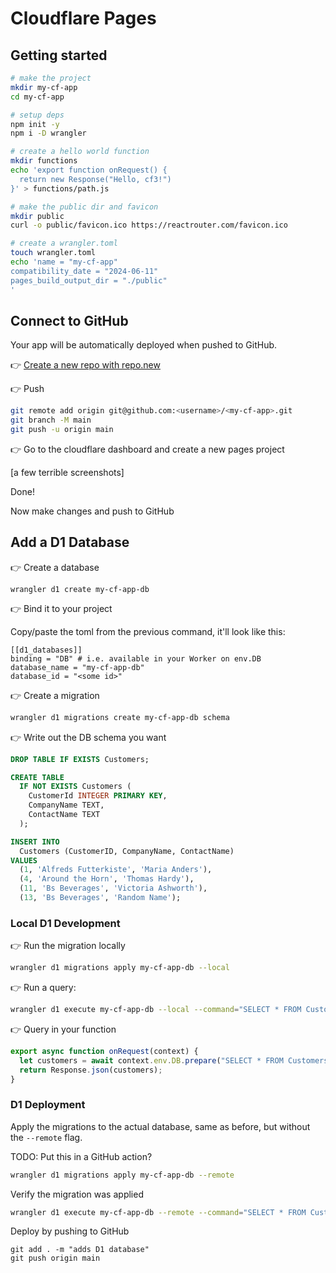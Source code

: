 # Cloudflare Pages

## Getting started

```sh
# make the project
mkdir my-cf-app
cd my-cf-app

# setup deps
npm init -y
npm i -D wrangler

# create a hello world function
mkdir functions
echo 'export function onRequest() {
  return new Response("Hello, cf3!")
}' > functions/path.js

# make the public dir and favicon
mkdir public
curl -o public/favicon.ico https://reactrouter.com/favicon.ico

# create a wrangler.toml
touch wrangler.toml
echo 'name = "my-cf-app"
compatibility_date = "2024-06-11"
pages_build_output_dir = "./public"
'
```

## Connect to GitHub

Your app will be automatically deployed when pushed to GitHub.

👉 [Create a new repo with repo.new](https://repo.new)

👉 Push

```sh
git remote add origin git@github.com:<username>/<my-cf-app>.git
git branch -M main
git push -u origin main
```

👉 Go to the cloudflare dashboard and create a new pages project

[a few terrible screenshots]

Done!

Now make changes and push to GitHub

## Add a D1 Database

👉 Create a database

```
wrangler d1 create my-cf-app-db
```

👉 Bind it to your project

Copy/paste the toml from the previous command, it'll look like this:

```
[[d1_databases]]
binding = "DB" # i.e. available in your Worker on env.DB
database_name = "my-cf-app-db"
database_id = "<some id>"
```

👉 Create a migration

```sh
wrangler d1 migrations create my-cf-app-db schema
```

👉 Write out the DB schema you want

```sql
DROP TABLE IF EXISTS Customers;

CREATE TABLE
  IF NOT EXISTS Customers (
    CustomerId INTEGER PRIMARY KEY,
    CompanyName TEXT,
    ContactName TEXT
  );

INSERT INTO
  Customers (CustomerID, CompanyName, ContactName)
VALUES
  (1, 'Alfreds Futterkiste', 'Maria Anders'),
  (4, 'Around the Horn', 'Thomas Hardy'),
  (11, 'Bs Beverages', 'Victoria Ashworth'),
  (13, 'Bs Beverages', 'Random Name');
```

### Local D1 Development

👉 Run the migration locally

```sh
wrangler d1 migrations apply my-cf-app-db --local
```

👉 Run a query:

```sh
wrangler d1 execute my-cf-app-db --local --command="SELECT * FROM Customers"
```

👉 Query in your function

```js
export async function onRequest(context) {
  let customers = await context.env.DB.prepare("SELECT * FROM Customers").all();
  return Response.json(customers);
}
```

### D1 Deployment

Apply the migrations to the actual database, same as before, but without the `--remote` flag.

TODO: Put this in a GitHub action?

```sh
wrangler d1 migrations apply my-cf-app-db --remote
```

Verify the migration was applied

```sh
wrangler d1 execute my-cf-app-db --remote --command="SELECT * FROM Customers"
```

Deploy by pushing to GitHub

```
git add . -m "adds D1 database"
git push origin main
```
